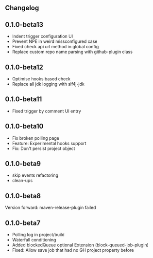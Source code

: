 ## Changelog

## 0.1.0-beta13

* Indent trigger configuration UI
* Prevent NPE in weird missconfigured case
* Fixed check api url method in global config
* Replace custom repo name parsing with github-plugin class

## 0.1.0-beta12

* Optimise hooks based check
* Replace all jdk logging with slf4j-jdk

## 0.1.0-beta11

* Fixed trigger by comment UI entry

## 0.1.0-beta10

* Fix broken polling page
* Feature: Experimental hooks support
* Fix: Don't persist project object

## 0.1.0-beta9

* skip events refactoring
* clean-ups

## 0.1.0-beta8
Version forward: maven-release-plugin failed

## 0.1.0-beta7

* Polling log in project/build
* Waterfall conditioning
* Added blockedQueue optional Extension (block-queued-job-plugin)
* Fixed: Allow save job that had no GH project property before

